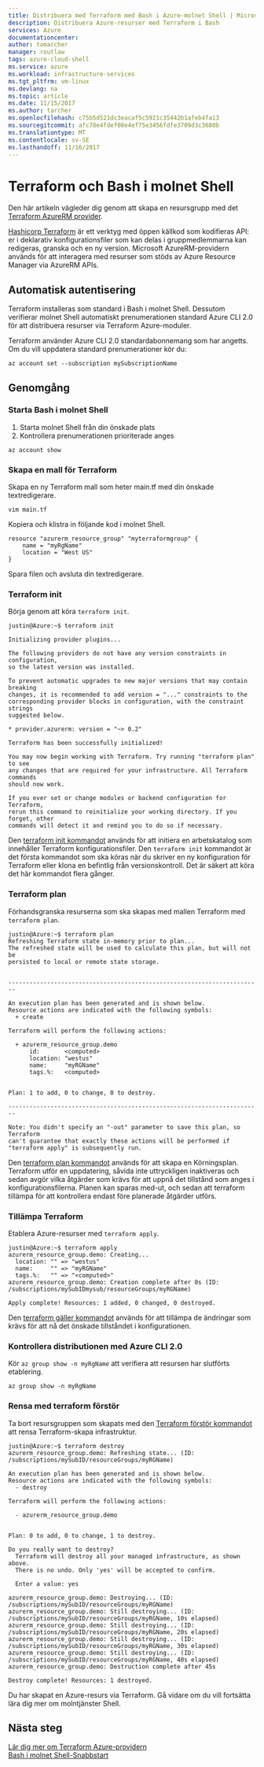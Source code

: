 ```yaml
---
title: Distribuera med Terraform med Bash i Azure-molnet Shell | Microsoft Docs
description: Distribuera Azure-resurser med Terraform i Bash
services: Azure
documentationcenter: 
author: tomarcher
manager: routlaw
tags: azure-cloud-shell
ms.service: azure
ms.workload: infrastructure-services
ms.tgt_pltfrm: vm-linux
ms.devlang: na
ms.topic: article
ms.date: 11/15/2017
ms.author: tarcher
ms.openlocfilehash: c75b5d521dc3eacaf5c5921c35442b1afeb4fa13
ms.sourcegitcommit: afc78e4fdef08e4ef75e3456fdfe3709d3c3680b
ms.translationtype: MT
ms.contentlocale: sv-SE
ms.lasthandoff: 11/16/2017
---
```

# <a name="terraform-and-bash-in-cloud-shell"></a>Terraform och Bash i molnet Shell
Den här artikeln vägleder dig genom att skapa en resursgrupp med det [Terraform AzureRM provider](https://www.terraform.io/docs/providers/azurerm/index.html). 

[Hashicorp Terraform](https://www.terraform.io/) är ett verktyg med öppen källkod som kodifieras API: er i deklarativ konfigurationsfiler som kan delas i gruppmedlemmarna kan redigeras, granska och en ny version. Microsoft AzureRM-providern används för att interagera med resurser som stöds av Azure Resource Manager via AzureRM APIs. 

## <a name="automatic-authentication"></a>Automatisk autentisering
Terraform installeras som standard i Bash i molnet Shell. Dessutom verifierar molnet Shell automatiskt prenumerationen standard Azure CLI 2.0 för att distribuera resurser via Terraform Azure-moduler.

Terraform använder Azure CLI 2.0 standardabonnemang som har angetts. Om du vill uppdatera standard prenumerationer kör du:

```azurecli-interactive
az account set --subscription mySubscriptionName
```

## <a name="walkthrough"></a>Genomgång
### <a name="launch-bash-in-cloud-shell"></a>Starta Bash i molnet Shell
1. Starta molnet Shell från din önskade plats
2. Kontrollera prenumerationen prioriterade anges

```azurecli-interactive
az account show
```

### <a name="create-a-terraform-template"></a>Skapa en mall för Terraform
Skapa en ny Terraform mall som heter main.tf med din önskade textredigerare.

```
vim main.tf
```

Kopiera och klistra in följande kod i molnet Shell.

```
resource "azurerm_resource_group" "myterraformgroup" {
    name = "myRgName"
    location = "West US"
}
```

Spara filen och avsluta din textredigerare.

### <a name="terraform-init"></a>Terraform init
Börja genom att köra `terraform init`.

```
justin@Azure:~$ terraform init

Initializing provider plugins...

The following providers do not have any version constraints in configuration,
so the latest version was installed.

To prevent automatic upgrades to new major versions that may contain breaking
changes, it is recommended to add version = "..." constraints to the
corresponding provider blocks in configuration, with the constraint strings
suggested below.

* provider.azurerm: version = "~> 0.2"

Terraform has been successfully initialized!

You may now begin working with Terraform. Try running "terraform plan" to see
any changes that are required for your infrastructure. All Terraform commands
should now work.

If you ever set or change modules or backend configuration for Terraform,
rerun this command to reinitialize your working directory. If you forget, other
commands will detect it and remind you to do so if necessary.
```

Den [terraform init kommandot](https://www.terraform.io/docs/commands/init.html) används för att initiera en arbetskatalog som innehåller Terraform konfigurationsfiler. Den `terraform init` kommandot är det första kommandot som ska köras när du skriver en ny konfiguration för Terraform eller klona en befintlig från versionskontroll. Det är säkert att köra det här kommandot flera gånger.

### <a name="terraform-plan"></a>Terraform plan
Förhandsgranska resurserna som ska skapas med mallen Terraform med `terraform plan`.

```
justin@Azure:~$ terraform plan
Refreshing Terraform state in-memory prior to plan...
The refreshed state will be used to calculate this plan, but will not be
persisted to local or remote state storage.


------------------------------------------------------------------------

An execution plan has been generated and is shown below.
Resource actions are indicated with the following symbols:
  + create

Terraform will perform the following actions:

  + azurerm_resource_group.demo
      id:       <computed>
      location: "westus"
      name:     "myRGName"
      tags.%:   <computed>


Plan: 1 to add, 0 to change, 0 to destroy.

------------------------------------------------------------------------

Note: You didn't specify an "-out" parameter to save this plan, so Terraform
can't guarantee that exactly these actions will be performed if
"terraform apply" is subsequently run.
```

Den [terraform plan kommandot](https://www.terraform.io/docs/commands/plan.html) används för att skapa en Körningsplan. Terraform utför en uppdatering, såvida inte uttryckligen inaktiveras och sedan avgör vilka åtgärder som krävs för att uppnå det tillstånd som anges i konfigurationsfilerna. Planen kan sparas med-ut, och sedan att terraform tillämpa för att kontrollera endast före planerade åtgärder utförs.

### <a name="terraform-apply"></a>Tillämpa Terraform
Etablera Azure-resurser med `terraform apply`.

```
justin@Azure:~$ terraform apply
azurerm_resource_group.demo: Creating...
  location: "" => "westus"
  name:     "" => "myRGName"
  tags.%:   "" => "<computed>"
azurerm_resource_group.demo: Creation complete after 0s (ID: /subscriptions/mySubIDmysub/resourceGroups/myRGName)

Apply complete! Resources: 1 added, 0 changed, 0 destroyed.
```

Den [terraform gäller kommandot](https://www.terraform.io/docs/commands/apply.html) används för att tillämpa de ändringar som krävs för att nå det önskade tillståndet i konfigurationen.

### <a name="verify-deployment-with-azure-cli-20"></a>Kontrollera distributionen med Azure CLI 2.0
Kör `az group show -n myRgName` att verifiera att resursen har slutförts etablering.

```azcliinteractive
az group show -n myRgName
```

### <a name="clean-up-with-terraform-destroy"></a>Rensa med terraform förstör
Ta bort resursgruppen som skapats med den [Terraform förstör kommandot](https://www.terraform.io/docs/commands/destroy.html) att rensa Terraform-skapa infrastruktur.

```
justin@Azure:~$ terraform destroy
azurerm_resource_group.demo: Refreshing state... (ID: /subscriptions/mySubID/resourceGroups/myRGName)

An execution plan has been generated and is shown below.
Resource actions are indicated with the following symbols:
  - destroy

Terraform will perform the following actions:

  - azurerm_resource_group.demo


Plan: 0 to add, 0 to change, 1 to destroy.

Do you really want to destroy?
  Terraform will destroy all your managed infrastructure, as shown above.
  There is no undo. Only 'yes' will be accepted to confirm.

  Enter a value: yes

azurerm_resource_group.demo: Destroying... (ID: /subscriptions/mySubID/resourceGroups/myRGName)
azurerm_resource_group.demo: Still destroying... (ID: /subscriptions/mySubID/resourceGroups/myRGName, 10s elapsed)
azurerm_resource_group.demo: Still destroying... (ID: /subscriptions/mySubID/resourceGroups/myRGName, 20s elapsed)
azurerm_resource_group.demo: Still destroying... (ID: /subscriptions/mySubID/resourceGroups/myRGName, 30s elapsed)
azurerm_resource_group.demo: Still destroying... (ID: /subscriptions/mySubID/resourceGroups/myRGName, 40s elapsed)
azurerm_resource_group.demo: Destruction complete after 45s

Destroy complete! Resources: 1 destroyed.
```

Du har skapat en Azure-resurs via Terraform. Gå vidare om du vill fortsätta lära dig mer om molntjänster Shell.

## <a name="next-steps"></a>Nästa steg
[Lär dig mer om Terraform Azure-providern](https://www.terraform.io/docs/providers/azurerm/#)<br>
[Bash i molnet Shell-Snabbstart](quickstart.md)